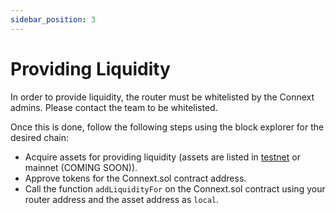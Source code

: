 ```yaml
---
sidebar_position: 3
---
```


# Providing Liquidity

In order to provide liquidity, the router must be whitelisted by the Connext admins. Please contact the team to be whitelisted.

Once this is done, follow the following steps using the block explorer for the desired chain:

- Acquire assets for providing liquidity (assets are listed in [testnet](../../Develop/testing-against-testnet.md#test-token-test) or mainnet (COMING SOON)).
- Approve tokens for the Connext.sol contract address.
- Call the function `addLiquidityFor` on the Connext.sol contract using your router address and the asset address as `local`.